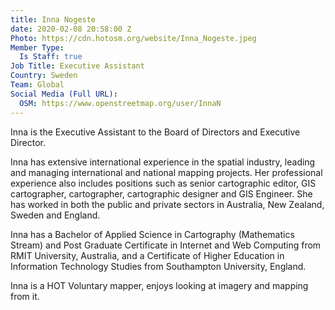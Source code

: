 ```yaml
---
title: Inna Nogeste
date: 2020-02-08 20:58:00 Z
Photo: https://cdn.hotosm.org/website/Inna_Nogeste.jpeg
Member Type:
  Is Staff: true
Job Title: Executive Assistant
Country: Sweden
Team: Global
Social Media (Full URL):
  OSM: https://www.openstreetmap.org/user/InnaN
---
```


Inna is the Executive Assistant to the Board of Directors and Executive Director.

Inna has extensive international experience in the spatial industry, leading and managing international and national mapping projects. Her professional experience also includes positions such as senior cartographic editor, GIS cartographer, cartographer, cartographic designer and GIS Engineer. She has worked in both the public and private sectors in Australia, New Zealand, Sweden and England.

Inna has a Bachelor of Applied Science in Cartography (Mathematics Stream) and Post Graduate Certificate in Internet and Web Computing from RMIT University, Australia, and a Certificate of Higher Education in Information Technology Studies from Southampton University, England.

Inna is a HOT Voluntary mapper, enjoys looking at imagery and mapping from it.